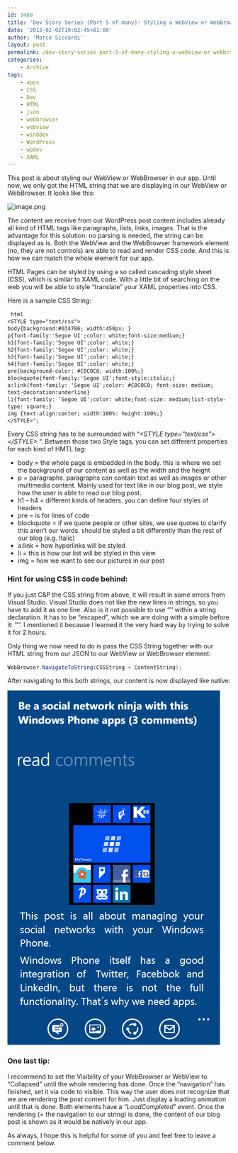 ```yaml
---
id: 3489
title: 'Dev Story Series (Part 5 of many): Styling a WebView or WebBrowser element'
date: '2013-02-02T19:02:45+01:00'
author: 'Marco Siccardi'
layout: post
permalink: /dev-story-series-part-5-of-many-styling-a-webview-or-webbrowser-element/
categories:
    - Archive
tags:
    - apps
    - CSS
    - Dev
    - HTML
    - json
    - webbrowser
    - webview
    - win8dev
    - WordPress
    - wpdev
    - XAML
---
```


This post is about styling our WebView or WebBrowser in our app. Until now, we only got the HTML string that we are displaying in our WebView or WebBrowser. It looks like this:

![image.png](/assets/img/2013/01/image1-300x250.png)

The content we receive from our WordPress post content includes already all kind of HTML tags like paragraphs, lists, links, images. That is the advantage for this solution: no parsing is needed, the string can be displayed as is. Both the WebView and the WebBrowser framework element (no, they are not controls) are able to read and render CSS code. And this is how we can match the whole element for our app.

HTML Pages can be styled by using a so called cascading style sheet (CSS), which is similar to XAML code. With a little bit of searching on the web you will be able to style “translate” your XAML properties into CSS.

Here is a sample CSS String:

```
 html
<STYLE type="text/css">
body{background:#034786; width:450px; }
p{font-family:'Segoe UI';color: white;font-size:medium;}
h1{font-family:'Segoe UI';color: white;}
h2{font-family:'Segoe UI';color: white;}
h3{font-family:'Segoe UI';color: white;}
h4{font-family:'Segoe UI';color: white;}
pre{background-color: #C0C0C0; width:100%;}
blockquote{font-family:'Segoe UI';font-style:italic;}
a:link{font-family: 'Segoe UI';color: #C0C0C0; font-size: medium; text-decoration:underline}
li{font-family: 'Segoe UI';color: white;font-size: medium;list-style-type: square;}
img {text-align:center; width:100%: height:100%;}
</STYLE>";
```
 

Every CSS string has to be surrounded with “*&lt;STYLE type=”text/css”&gt; &lt;/STYLE&gt;* “. Between those two Style tags, you can set different properties for each kind of HMTL tag:

- body = the whole page is embedded in the body. this is where we set the background of our content as well as the width and the height
- p = paragraphs. paragraphs can contain text as well as images or other multimedia content. Mainly used for text like in our blog post, we style how the user is able to read our blog post.
- h1 – h4 = different kinds of headers. you can define four styles of headers
- pre = is for lines of code
- blockquote = if we quote people or other sites, we use quotes to clarify this aren’t our words. should be styled a bit differently than the rest of our blog (e.g. Italic)
- a:link = how hyperlinks will be styled
- li = this is how our list will be styled in this view
- img = how we want to see our pictures in our post

### Hint for using CSS in code behind:

If you just C&amp;P the CSS string from above, it will result in some errors from Visual Studio. Visual Studio does not like the new lines in strings, so you have to add it as one line. Also is it not possible to use ‘”‘ within a string declaration. It has to be “escaped”, which we are doing with a simple before it: ‘”‘. I mentioned it because I learned it the very hard way by trying to solve it for 2 hours.

Only thing we now need to do is pass the CSS String together with our HTML string from our JSON to our WebView or WebBrowser element:

``` csharp
WebBrowser.NavigateToString(CSSString + ContentString);
```
 
After navigating to this both strings, our content is now displayed like native:

 ![styledNativeWebView](/assets/img/2013/02/styledNativeWebView.png)

### One last tip:

I recommend to set the Visibility of your WebBrowser or WebView to “Collapsed” until the whole rendering has done. Once the “navigation” has finished, set it via code to visible. This way the user does not recognize that we are rendering the post content for him. Just display a loading animation until that is done. Both elements have a “*LoadCompleted*” event. Once the rendering (= the navigation to our string) is done, the content of our blog post is shown as it would be natively in our app.

As always, I hope this is helpful for some of you and feel free to leave a comment below.